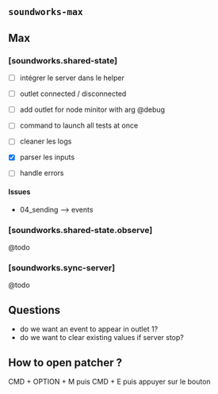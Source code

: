 ## `soundworks-max`

## Max

### [soundworks.shared-state]

- [ ] intégrer le server dans le helper
- [ ] outlet connected / disconnected
- [ ] add outlet for node minitor with arg @debug

- [ ] command to launch all tests at once
- [ ] cleaner les logs

- [x] parser les inputs
- [ ] handle errors

#### Issues

- 04_sending --> events

### [soundworks.shared-state.observe]

@todo 

### [soundworks.sync-server]

@todo

## Questions

- do we want an event to appear in outlet 1?
- do we want to clear existing values if server stop?

## How to open patcher ?

CMD + OPTION + M puis CMD + E puis appuyer sur le bouton
